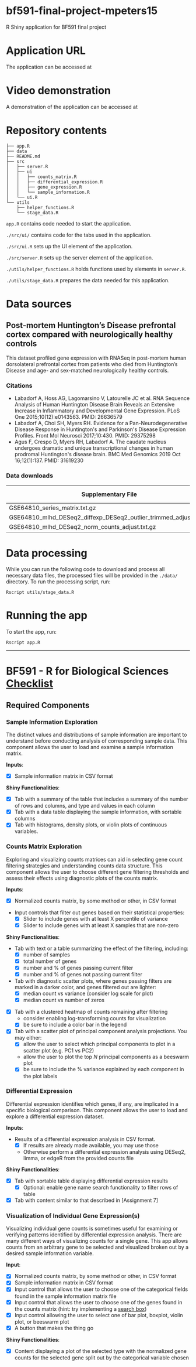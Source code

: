 # bf591-final-project-mpeters15
R Shiny application for BF591 final project

# Application URL
The application can be accessed at 

# Video demonstration
A demonstration of the application can be accessed at 

# Repository contents
```
├── app.R
├── data
├── README.md
├── src
│   ├── server.R
│   ├── ui
│   │   ├── counts_matrix.R
│   │   ├── differential_expression.R
│   │   ├── gene_expression.R
│   │   └── sample_information.R
│   └── ui.R
└── utils
    ├── helper_functions.R
    └── stage_data.R
```

`app.R` contains code needed to start the application.

`./src/ui/` contains code for the tabs used in the application.

`./src/ui.R` sets up the UI element of the application.

`./src/server.R` sets up the server element of the application.

`./utils/helper_functions.R` holds functions used by elements in `server.R`.

`./utils/stage_data.R` prepares the data needed for this application.


# Data sources
## Post-mortem Huntington’s Disease prefrontal cortex compared with neurologically healthy controls

This dataset profiled gene expression with RNASeq in post-mortem human dorsolateral prefrontal cortex from patients who died from Huntington’s Disease and age- and sex-matched neurologically healthy controls.

### Citations
- Labadorf A, Hoss AG, Lagomarsino V, Latourelle JC et al. RNA Sequence Analysis of Human Huntington Disease Brain Reveals an Extensive Increase in Inflammatory and Developmental Gene Expression. PLoS One 2015;10(12):e0143563. PMID: 26636579
- Labadorf A, Choi SH, Myers RH. Evidence for a Pan-Neurodegenerative Disease Response in Huntington's and Parkinson's Disease Expression Profiles. Front Mol Neurosci 2017;10:430. PMID: 29375298
- Agus F, Crespo D, Myers RH, Labadorf A. The caudate nucleus undergoes dramatic and unique transcriptional changes in human prodromal Huntington's disease brain. BMC Med Genomics 2019 Oct 16;12(1):137. PMID: 31619230

### Data downloads
| Supplementary File                                                | Download Link                                                                                                                                                |
|-------------------------------------------------------------------|--------------------------------------------------------------------------------------------------------------------------------------------------------------|
| GSE64810_series_matrix.txt.gz                                     | [(ftp)](https://ftp.ncbi.nlm.nih.gov/geo/series/GSE64nnn/GSE64810/matrix/GSE64810_series_matrix.txt.gz)                                                               |
| GSE64810_mlhd_DESeq2_diffexp_DESeq2_outlier_trimmed_adjust.txt.gz | [(ftp)](https://ftp.ncbi.nlm.nih.gov/geo/series/GSE64nnn/GSE64810/suppl/GSE64810_mlhd_DESeq2_norm_counts_adjust.txt.gz) |
| GSE64810_mlhd_DESeq2_norm_counts_adjust.txt.gz                    | [(ftp)](https://ftp.ncbi.nlm.nih.gov/geo/series/GSE64nnn/GSE64810/suppl/GSE64810_mlhd_DESeq2_diffexp_DESeq2_outlier_trimmed_adjust.txt.gz)                        |

# Data processing
While you can run the following code to download and process all necessary data files, the processed files will be provided in the `./data/` directory.
To run the processing script, run:
```
Rscript utils/stage_data.R
```

# Running the app
To start the app, run:
```
Rscript app.R
```

---

# BF591 - R for Biological Sciences [Checklist](https://bu-bioinfo.github.io/r-for-biological-sciences/final-project.html#required-components)

## Required Components

### Sample Information Exploration

The distinct values and distributions of sample information are important to understand before conducting analysis of corresponding sample data. This component allows the user to load and examine a sample information matrix.

**Inputs**:

- [x] Sample information matrix in CSV format

**Shiny Functionalities**:

- [x] Tab with a summary of the table that includes a summary of the number of rows and columns, and type and values in each column
- [x] Tab with a data table displaying the sample information, with sortable columns
- [x] Tab with histograms, density plots, or violin plots of continuous variables.

### Counts Matrix Exploration

Exploring and visualizing counts matrices can aid in selecting gene count
filtering strategies and understanding counts data structure. This component
allows the user to choose different gene filtering thresholds and assess their
effects using diagnostic plots of the counts matrix.

**Inputs**:

- [x] Normalized counts matrix, by some method or other, in CSV format
* Input controls that filter out genes based on their statistical properties:
  - [x] Slider to include genes with at least X percentile of variance
  - [x] Slider to include genes with at least X samples that are non-zero

**Shiny Functionalities**:

* Tab with text or a table summarizing the effect of the filtering, including:
  - [x] number of samples
  - [x] total number of genes
  - [x] number and % of genes passing current filter
  - [x] number and % of genes not passing current filter
* Tab with diagnostic scatter plots, where genes passing filters are marked in
a darker color, and genes filtered out are lighter:
  - [x] median count vs variance (consider log scale for plot)
  - [x] median count vs number of zeros
- [x] Tab with a clustered heatmap of counts remaining after filtering
  - consider enabling log-transforming counts for visualization
  - [x] be sure to include a color bar in the legend
- [x] Tab with a scatter plot of principal component analysis projections. You may either:
  - [x] allow the user to select which principal components to plot in a scatter
  plot (e.g. PC1 vs PC2)
  - allow the user to plot the top $N$ principal components as a beeswarm plot
  - [x] be sure to include the % variance explained by each component in the plot
  labels

### Differential Expression

Differential expression identifies which genes, if any, are implicated in a
specific biological comparison. This component allows the user to load and
explore a differential expression dataset.

**Inputs**:

* Results of a differential expression analysis in CSV format.
  - [x] If results are already made available, you may use those
  - Otherwise perform a differential expression analysis using DESeq2, limma, or
    edgeR from the provided counts file

**Shiny Functionalities**:

- [x] Tab with sortable table displaying differential expression results
  - [x] Optional: enable gene name search functionality to filter rows of table
- [x] Tab with content similar to that described in [Assignment 7]

### Visualization of Individual Gene Expression(s)

Visualizing individual gene counts is sometimes useful for examining or
verifying patterns identified by differential expression analysis. There are
many different ways of visualizing counts for a single gene. This app allows
counts from an arbitrary gene to be selected and visualized broken out by a
desired sample information variable.

**Input**:

- [x] Normalized counts matrix, by some method or other, in CSV format
- [x] Sample information matrix in CSV format
- [x] Input control that allows the user to choose one of the categorical fields
found in the sample information matrix file
- [x] Input control that allows the user to choose one of the genes found in the
counts matrix (hint: try implementing a [search box](https://stackoverflow.com/questions/47336114/searchbox-in-r-shiny))
- [x] Input control allowing the user to select one of bar plot, boxplot, 
violin plot, or beeswarm plot
- [x] A button that makes the thing go

**Shiny Functionalities**:

- [x] Content displaying a plot of the selected type with the normalized gene counts
for the selected gene split out by the categorical variable chosen
